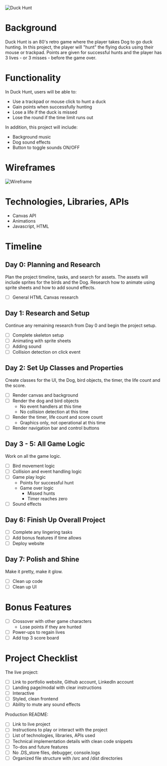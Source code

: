 ![Duck Hunt](https://i.imgur.com/yjncFVL.jpg)

# Background
Duck Hunt is an 80's retro game where the player takes Dog to go duck hunting. In this project, the player will "hunt" the flying ducks using their mouse or trackpad. Points are given for successful hunts and the player has 3 lives - or 3 misses - before the game over.

# Functionality
In Duck Hunt, users will be able to:
* Use a trackpad or mouse click to hunt a duck
* Gain points when successfully hunting
* Lose a life if the duck is missed
* Lose the round if the time limit runs out

In addition, this project will include:
* Background music
* Dog sound effects
* Button to toggle sounds ON/OFF

# Wireframes
![Wireframe](https://i.imgur.com/WmzEkKc.png)

# Technologies, Libraries, APIs
* Canvas API
* Animations
* Javascript, HTML

# Timeline
## Day 0: Planning and Research
Plan the project timeline, tasks, and search for assets. The assets will include sprites for the birds and the Dog. Research how to animate using sprite sheets and how to add sound effects.
- [ ] General HTML Canvas research

## Day 1: Research and Setup
Continue any remaining research from Day 0 and begin the project setup. 
- [ ] Complete skeleton setup
- [ ] Animating with sprite sheets
- [ ] Adding sound
- [ ] Collision detection on click event

## Day 2: Set Up Classes and Properties
Create classes for the UI, the Dog, bird objects, the timer, the life count and the score.
- [ ] Render canvas and background
- [ ] Render the dog and bird objects
    - No event handlers at this time
    - No collision detection at this time
- [ ] Render the timer, life count and score count
    - Graphics only, not operational at this time
- [ ] Render navigation bar and control buttons

## Day 3 - 5: All Game Logic
Work on all the game logic.
- [ ] Bird movement logic
- [ ] Collision and event handling logic
- [ ] Game play logic
    - Points for successful hunt
    - Game over logic
        - Missed hunts
        - Timer reaches zero
- [ ] Sound effects

## Day 6: Finish Up Overall Project
- [ ] Complete any lingering tasks
- [ ] Add bonus features if time allows
- [ ] Deploy website

## Day 7: Polish and Shine
Make it pretty, make it glow.
- [ ] Clean up code
- [ ] Clean up UI

# Bonus Features
- [ ] Crossover with other game characters
    - Lose points if they are hunted
- [ ] Power-ups to regain lives
- [ ] Add top 3 score board

# Project Checklist
The live project:
- [ ] Link to portfolio website, Github account, LinkedIn account
- [ ] Landing page/modal with clear instructions
- [ ] Interactive
- [ ] Styled, clean frontend
- [ ] Ability to mute any sound effects

Production README:
- [ ] Link to live project 
- [ ] Instructions to play or interact with the project
- [ ] List of technologies, libraries, APIs used
- [ ] Technical implementation details with clean code snippets
- [ ] To-dos and future features
- [ ] No .DS_store files, debugger, console.logs
- [ ] Organized file structure with /src and /dist directories